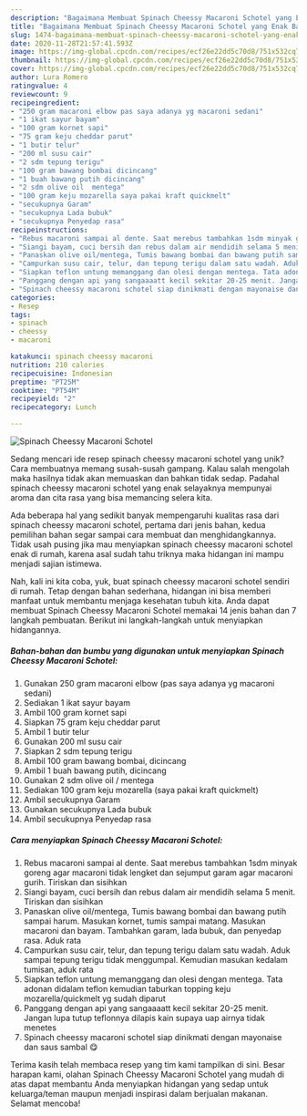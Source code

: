 ```yaml
---
description: "Bagaimana Membuat Spinach Cheessy Macaroni Schotel yang Enak Banget"
title: "Bagaimana Membuat Spinach Cheessy Macaroni Schotel yang Enak Banget"
slug: 1474-bagaimana-membuat-spinach-cheessy-macaroni-schotel-yang-enak-banget
date: 2020-11-28T21:57:41.593Z
image: https://img-global.cpcdn.com/recipes/ecf26e22dd5c70d8/751x532cq70/spinach-cheessy-macaroni-schotel-foto-resep-utama.jpg
thumbnail: https://img-global.cpcdn.com/recipes/ecf26e22dd5c70d8/751x532cq70/spinach-cheessy-macaroni-schotel-foto-resep-utama.jpg
cover: https://img-global.cpcdn.com/recipes/ecf26e22dd5c70d8/751x532cq70/spinach-cheessy-macaroni-schotel-foto-resep-utama.jpg
author: Lura Romero
ratingvalue: 4
reviewcount: 9
recipeingredient:
- "250 gram macaroni elbow pas saya adanya yg macaroni sedani"
- "1 ikat sayur bayam"
- "100 gram kornet sapi"
- "75 gram keju cheddar parut"
- "1 butir telur"
- "200 ml susu cair"
- "2 sdm tepung terigu"
- "100 gram bawang bombai dicincang"
- "1 buah bawang putih dicincang"
- "2 sdm olive oil  mentega"
- "100 gram keju mozarella saya pakai kraft quickmelt"
- "secukupnya Garam"
- "secukupnya Lada bubuk"
- "secukupnya Penyedap rasa"
recipeinstructions:
- "Rebus macaroni sampai al dente. Saat merebus tambahkan 1sdm minyak goreng agar macaroni tidak lengket dan sejumput garam agar macaroni gurih. Tiriskan dan sisihkan"
- "Siangi bayam, cuci bersih dan rebus dalam air mendidih selama 5 menit. Tiriskan dan sisihkan"
- "Panaskan olive oil/mentega, Tumis bawang bombai dan bawang putih sampai harum. Masukan kornet, tumis sampai matang. Masukan macaroni dan bayam. Tambahkan garam, lada bubuk, dan penyedap rasa. Aduk rata"
- "Campurkan susu cair, telur, dan tepung terigu dalam satu wadah. Aduk sampai tepung terigu tidak menggumpal. Kemudian masukan kedalam tumisan, aduk rata"
- "Siapkan teflon untung memanggang dan olesi dengan mentega. Tata adonan didalam teflon kemudian taburkan topping keju mozarella/quickmelt yg sudah diparut"
- "Panggang dengan api yang sangaaaatt kecil sekitar 20-25 menit. Jangan lupa tutup teflonnya dilapis kain supaya uap airnya tidak menetes"
- "Spinach cheessy macaroni schotel siap dinikmati dengan mayonaise dan saus sambal 😋"
categories:
- Resep
tags:
- spinach
- cheessy
- macaroni

katakunci: spinach cheessy macaroni 
nutrition: 210 calories
recipecuisine: Indonesian
preptime: "PT25M"
cooktime: "PT54M"
recipeyield: "2"
recipecategory: Lunch

---
```



![Spinach Cheessy Macaroni Schotel](https://img-global.cpcdn.com/recipes/ecf26e22dd5c70d8/751x532cq70/spinach-cheessy-macaroni-schotel-foto-resep-utama.jpg)

Sedang mencari ide resep spinach cheessy macaroni schotel yang unik? Cara membuatnya memang susah-susah gampang. Kalau salah mengolah maka hasilnya tidak akan memuaskan dan bahkan tidak sedap. Padahal spinach cheessy macaroni schotel yang enak selayaknya mempunyai aroma dan cita rasa yang bisa memancing selera kita.



Ada beberapa hal yang sedikit banyak mempengaruhi kualitas rasa dari spinach cheessy macaroni schotel, pertama dari jenis bahan, kedua pemilihan bahan segar sampai cara membuat dan menghidangkannya. Tidak usah pusing jika mau menyiapkan spinach cheessy macaroni schotel enak di rumah, karena asal sudah tahu triknya maka hidangan ini mampu menjadi sajian istimewa.


Nah, kali ini kita coba, yuk, buat spinach cheessy macaroni schotel sendiri di rumah. Tetap dengan bahan sederhana, hidangan ini bisa memberi manfaat untuk membantu menjaga kesehatan tubuh kita. Anda dapat membuat Spinach Cheessy Macaroni Schotel memakai 14 jenis bahan dan 7 langkah pembuatan. Berikut ini langkah-langkah untuk menyiapkan hidangannya.

<!--inarticleads1-->

##### Bahan-bahan dan bumbu yang digunakan untuk menyiapkan Spinach Cheessy Macaroni Schotel:

1. Gunakan 250 gram macaroni elbow (pas saya adanya yg macaroni sedani)
1. Sediakan 1 ikat sayur bayam
1. Ambil 100 gram kornet sapi
1. Siapkan 75 gram keju cheddar parut
1. Ambil 1 butir telur
1. Gunakan 200 ml susu cair
1. Siapkan 2 sdm tepung terigu
1. Ambil 100 gram bawang bombai, dicincang
1. Ambil 1 buah bawang putih, dicincang
1. Gunakan 2 sdm olive oil / mentega
1. Sediakan 100 gram keju mozarella (saya pakai kraft quickmelt)
1. Ambil secukupnya Garam
1. Gunakan secukupnya Lada bubuk
1. Ambil secukupnya Penyedap rasa




<!--inarticleads2-->

##### Cara menyiapkan Spinach Cheessy Macaroni Schotel:

1. Rebus macaroni sampai al dente. Saat merebus tambahkan 1sdm minyak goreng agar macaroni tidak lengket dan sejumput garam agar macaroni gurih. Tiriskan dan sisihkan
1. Siangi bayam, cuci bersih dan rebus dalam air mendidih selama 5 menit. Tiriskan dan sisihkan
1. Panaskan olive oil/mentega, Tumis bawang bombai dan bawang putih sampai harum. Masukan kornet, tumis sampai matang. Masukan macaroni dan bayam. Tambahkan garam, lada bubuk, dan penyedap rasa. Aduk rata
1. Campurkan susu cair, telur, dan tepung terigu dalam satu wadah. Aduk sampai tepung terigu tidak menggumpal. Kemudian masukan kedalam tumisan, aduk rata
1. Siapkan teflon untung memanggang dan olesi dengan mentega. Tata adonan didalam teflon kemudian taburkan topping keju mozarella/quickmelt yg sudah diparut
1. Panggang dengan api yang sangaaaatt kecil sekitar 20-25 menit. Jangan lupa tutup teflonnya dilapis kain supaya uap airnya tidak menetes
1. Spinach cheessy macaroni schotel siap dinikmati dengan mayonaise dan saus sambal 😋




Terima kasih telah membaca resep yang tim kami tampilkan di sini. Besar harapan kami, olahan Spinach Cheessy Macaroni Schotel yang mudah di atas dapat membantu Anda menyiapkan hidangan yang sedap untuk keluarga/teman maupun menjadi inspirasi dalam berjualan makanan. Selamat mencoba!
